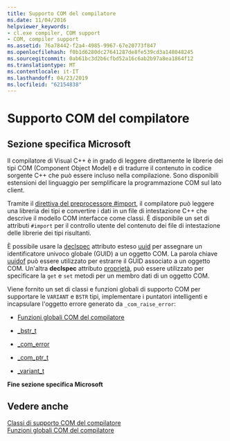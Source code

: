 ```yaml
---
title: Supporto COM del compilatore
ms.date: 11/04/2016
helpviewer_keywords:
- cl.exe compiler, COM support
- COM, compiler support
ms.assetid: 76a78442-f2a4-4985-9967-67e20773f847
ms.openlocfilehash: f0b1d6280dc27641287de8fe539cd3a148048245
ms.sourcegitcommit: 0ab61bc3d2b6cfbd52a16c6ab2b97a8ea1864f12
ms.translationtype: MT
ms.contentlocale: it-IT
ms.lasthandoff: 04/23/2019
ms.locfileid: "62154838"
---
```

# <a name="compiler-com-support"></a>Supporto COM del compilatore

## <a name="microsoft-specific"></a>Sezione specifica Microsoft

Il compilatore di Visual C++ è in grado di leggere direttamente le librerie dei tipi COM (Component Object Model) e di tradurre il contenuto in codice sorgente C++ che può essere incluso nella compilazione. Sono disponibili estensioni del linguaggio per semplificare la programmazione COM sul lato client.

Tramite il [direttiva del preprocessore #import](../preprocessor/hash-import-directive-cpp.md), il compilatore può leggere una libreria dei tipi e convertire i dati in un file di intestazione C++ che descrive il modello COM interfacce come classi. È disponibile un set di attributi `#import` per il controllo utente del contenuto dei file di intestazione delle librerie dei tipi risultanti.

È possibile usare la [declspec](../cpp/declspec.md) attributo esteso [uuid](../cpp/uuid-cpp.md) per assegnare un identificatore univoco globale (GUID) a un oggetto COM. La parola chiave [uuidof](../cpp/uuidof-operator.md) può essere utilizzato per estrarre il GUID associato a un oggetto COM. Un'altra **declspec** attributo [proprietà](../cpp/property-cpp.md), può essere utilizzato per specificare la `get` e `set` metodi per un membro dati di un oggetto COM.

Viene fornito un set di classi e funzioni globali di supporto COM per supportare le `VARIANT` e `BSTR` tipi, implementare i puntatori intelligenti e incapsulare l'oggetto errore generato da `_com_raise_error`:

- [Funzioni globali COM del compilatore](../cpp/compiler-com-global-functions.md)

- [_bstr_t](../cpp/bstr-t-class.md)

- [_com_error](../cpp/com-error-class.md)

- [_com_ptr_t](../cpp/com-ptr-t-class.md)

- [_variant_t](../cpp/variant-t-class.md)

**Fine sezione specifica Microsoft**

## <a name="see-also"></a>Vedere anche

[Classi di supporto COM del compilatore](../cpp/compiler-com-support-classes.md)<br/>
[Funzioni globali COM del compilatore](../cpp/compiler-com-global-functions.md)